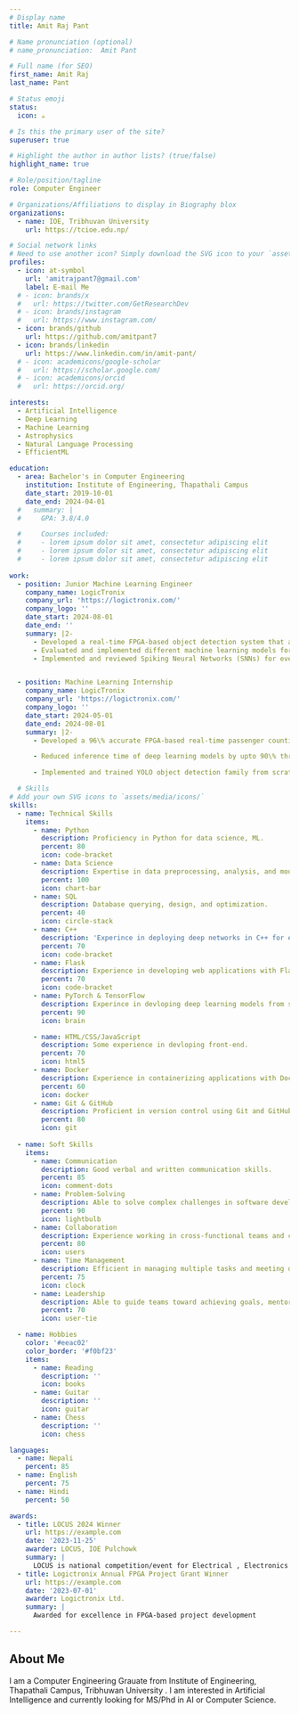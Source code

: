 ```yaml
---
# Display name
title: Amit Raj Pant

# Name pronunciation (optional)
# name_pronunciation:  Amit Pant

# Full name (for SEO)
first_name: Amit Raj
last_name: Pant

# Status emoji
status:
  icon: ☕️

# Is this the primary user of the site?
superuser: true

# Highlight the author in author lists? (true/false)
highlight_name: true

# Role/position/tagline
role: Computer Engineer

# Organizations/Affiliations to display in Biography blox
organizations:
  - name: IOE, Tribhuvan University
    url: https://tcioe.edu.np/

# Social network links
# Need to use another icon? Simply download the SVG icon to your `assets/media/icons/` folder.
profiles:
  - icon: at-symbol
    url: 'amitrajpant7@gmail.com'
    label: E-mail Me
  # - icon: brands/x
  #   url: https://twitter.com/GetResearchDev
  # - icon: brands/instagram
  #   url: https://www.instagram.com/
  - icon: brands/github
    url: https://github.com/amitpant7
  - icon: brands/linkedin
    url: https://www.linkedin.com/in/amit-pant/
  # - icon: academicons/google-scholar
  #   url: https://scholar.google.com/
  # - icon: academicons/orcid
  #   url: https://orcid.org/

interests:
  - Artificial Intelligence
  - Deep Learning
  - Machine Learning
  - Astrophysics
  - Natural Language Processing
  - EfficientML

education:
  - area: Bachelor's in Computer Engineering
    institution: Institute of Engineering, Thapathali Campus
    date_start: 2019-10-01
    date_end: 2024-04-01
  #   summary: |
  #     GPA: 3.8/4.0

  #     Courses included:
  #     - lorem ipsum dolor sit amet, consectetur adipiscing elit
  #     - lorem ipsum dolor sit amet, consectetur adipiscing elit
  #     - lorem ipsum dolor sit amet, consectetur adipiscing elit
 
work:
  - position: Junior Machine Learning Engineer
    company_name: LogicTronix
    company_url: 'https://logictronix.com/'
    company_logo: ''
    date_start: 2024-08-01
    date_end: ''
    summary: |2-
      - Developed a real-time FPGA-based object detection system that achieved 110 FPS on event data by designing a custom network and optimizing inference through threading, leading to 81\% faster inference than conventional methods.
      - Evaluated and implemented different machine learning models for identifying operational anomalies in live motor systems.
      - Implemented and reviewed Spiking Neural Networks (SNNs) for event-based vision applications.


  - position: Machine Learning Internship
    company_name: LogicTronix
    company_url: 'https://logictronix.com/'
    company_logo: ''
    date_start: 2024-05-01
    date_end: 2024-08-01
    summary: |2-
      - Developed a 96\% accurate FPGA-based real-time passenger counting system with head tracking, including dataset preparation.

      - Reduced inference time of deep learning models by upto 90\% through pruning, quantization, and knowledge distillation.

      - Implemented and trained YOLO object detection family from scratch (YOLOv2, YOLOv3, YOLOv4, and YOLOv6) on PyTorch.

  # Skills
# Add your own SVG icons to `assets/media/icons/`
skills:
  - name: Technical Skills
    items:
      - name: Python
        description: Proficiency in Python for data science, ML.
        percent: 80
        icon: code-bracket
      - name: Data Science
        description: Expertise in data preprocessing, analysis, and model development using libraries like Pandas, NumPy, and Scikit-learn.
        percent: 100
        icon: chart-bar
      - name: SQL
        description: Database querying, design, and optimization.
        percent: 40
        icon: circle-stack
      - name: C++
        description: 'Experince in deploying deep networks in C++ for edge computing.'
        percent: 70
        icon: code-bracket
      - name: Flask
        description: Experience in developing web applications with Flask.
        percent: 70
        icon: code-bracket
      - name: PyTorch & TensorFlow 
        description: Experince in devloping deep learning models from scratch PyTorch and TensorFlow.
        percent: 90
        icon: brain

      - name: HTML/CSS/JavaScript
        description: Some experience in devloping front-end.
        percent: 70
        icon: html5
      - name: Docker
        description: Experience in containerizing applications with Docker for deployment and scalability.
        percent: 60
        icon: docker
      - name: Git & GitHub
        description: Proficient in version control using Git and GitHub for collaborative software development.
        percent: 80
        icon: git
  
  - name: Soft Skills
    items:
      - name: Communication
        description: Good verbal and written communication skills.
        percent: 85
        icon: comment-dots
      - name: Problem-Solving
        description: Able to solve complex challenges in software development and data science.
        percent: 90
        icon: lightbulb
      - name: Collaboration
        description: Experience working in cross-functional teams and collaborating with developers, data scientists, and product managers.
        percent: 80
        icon: users
      - name: Time Management
        description: Efficient in managing multiple tasks and meeting deadlines in fast-paced environments.
        percent: 75
        icon: clock
      - name: Leadership
        description: Able to guide teams toward achieving goals, mentor junior developers, and maintain a positive working environment.
        percent: 70
        icon: user-tie

  - name: Hobbies
    color: '#eeac02'
    color_border: '#f0bf23'
    items:
      - name: Reading
        description: ''
        icon: books
      - name: Guitar
        description: ''
        icon: guitar
      - name: Chess
        description: ''
        icon: chess 

languages:
  - name: Nepali
    percent: 85
  - name: English
    percent: 75
  - name: Hindi
    percent: 50

awards:
  - title: LOCUS 2024 Winner
    url: https://example.com
    date: '2023-11-25'
    awarder: LOCUS, IOE Pulchowk
    summary: |
      LOCUS is national competition/event for Electrical , Electronics and Computer Engineering Students held anually in IOE Pulchowk Campus.
  - title: Logictronix Annual FPGA Project Grant Winner
    url: https://example.com
    date: '2023-07-01'
    awarder: Logictronix Ltd.
    summary: |
      Awarded for excellence in FPGA-based project development

---
```

## About Me
I am a Computer Engineering Grauate from Institute of Engineering,  Thapathali Campus, Tribhuwan University . I am interested in Artificial Intelligence and currently looking for MS/Phd in AI or Computer Science.
